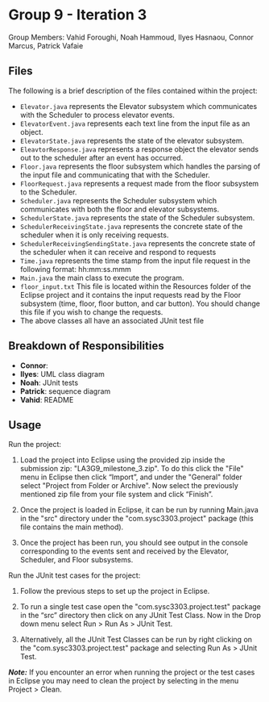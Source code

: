 # Group 9 - Iteration 3
Group Members: Vahid Foroughi, Noah Hammoud, Ilyes Hasnaou, Connor Marcus, Patrick Vafaie 

## Files
The following is a brief description of the files contained within the project:
- `Elevator.java` represents the Elevator subsystem which communicates with the Scheduler to process elevator events.
- `ElevatorEvent.java` represents each text line from the input file as an object.
- `ElevatorState.java` represents the state of the elevator subsystem.
- `EleavtorResponse.java` represents a response object the elevator sends out to the scheduler after an event has occurred.
- `Floor.java` represents the floor subsystem which handles the parsing of the input file and communicating that with the Scheduler.
- `FloorRequest.java` represents a request made from the floor subsystem to the Scheduler.
- `Scheduler.java` represents the Scheduler subsystem which communicates with both the floor and elevator subsystems.
- `SchedulerState.java` represents the state of the Scheduler subsystem.
- `SchedulerReceivingState.java` represents the concrete state of the scheduler when it is only receiving requests.
- `SchedulerReceivingSendingState.java` represents the concrete state of the scheduler when it can receive and respond to requests
- `Time.java` represents the time stamp from the input file request in the following format: hh:mm:ss.mmm
- `Main.java` the main class to execute the program.
- `floor_input.txt` This file is located within the Resources folder of the Eclipse project and it contains the input requests read by the Floor subsystem (time, floor, floor button, and car button). You should change this file if you wish to change the requests.
- The above classes all have an associated JUnit test file

## Breakdown of Responsibilities
- **Connor**:  
- **Ilyes**: UML class diagram
- **Noah**: JUnit tests
- **Patrick**: sequence diagram
- **Vahid**: README

## Usage
Run the project:

1. Load the project into Eclipse using the provided zip inside the submission zip: "LA3G9_milestone_3.zip". To do this click the "File" menu in Eclipse then click “Import”, and under the "General" folder select "Project from Folder or Archive". Now select the previously mentioned zip file from your file system and click “Finish”.

2. Once the project is loaded in Eclipse, it can be run by running Main.java in the "src" directory under the "com.sysc3303.project" package (this file contains the main method).

3. Once the project has been run, you should see output in the console corresponding to the events sent and received by the Elevator, Scheduler, and Floor subsystems.

Run the JUnit test cases for the project:

1. Follow the previous steps to set up the project in Eclipse.

2. To run a single test case open the "com.sysc3303.project.test" package in the “src” directory then click on any JUnit Test Class. Now in the Drop down menu select Run > Run As > JUnit Test.

3. Alternatively, all the JUnit Test Classes can be run by right clicking on the "com.sysc3303.project.test" package and selecting Run As > JUnit Test.

***Note:*** If you encounter an error when running the project or the test cases in Eclipse you may need to clean the project by selecting in the menu Project > Clean.
